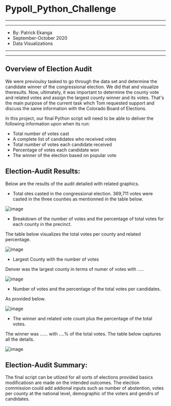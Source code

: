 # Pypoll_Python_Challenge

*****
*****

* By: Patrick Ekanga
* September-October 2020
* Data Visualizations

*****
*****

## Overview of Election Audit

We were previoulsy tasked to go through the data set and determine the candidate winner of the congressional election.
We did that and visualize theresults. Now, ultimately, it was important to determine the county vote and related votes and assign the largest county winner and its votes. That's the main purpose of the current task whch Tom requested support and discuss the same information with the Colorado Board of Elections.

In this project, our final Python script will need to be able to deliver the following information upon when its run: 
  - Total number of votes cast
  - A complete list of candidates who received votes
  - Total number of votes each candidate received
  - Percentage of votes each candidate won
  - The winner of the election based on popular vote

## Election-Audit Results:

Below are the results of the audit detailed with related graphics.

- Total otes casted in the congressional election.
369,711 votes were casted in the three counties as mentionned in the table below.

![image]()

- Breakdown of the number of votes and the percentage of total votes for each county in the precinct.
  
The table below visualizes the total votes per county and related percentage.

![image]()


- Largest County with the number of votes

Denver was the largest county in terms of numer of votes with .....

![image]()

- Number of votes and the percentage of the total votes per candidates.

As provided below.

![image]()

- The winner and related vote count plus the percentage of the total votes.

The winner was ...... with ....% of the total votes. The table below captures all the details.

![image]()



## Election-Audit Summary: 

The final script can be utlized for all sorts of elections provided basics modificatiosn are made on the intended outcomes. The election commission could add addional inputs such as number of abstention, votes per county at the national level, demographic of the voters and gendrs of candidates.

